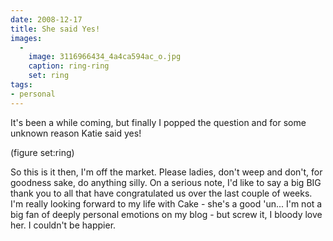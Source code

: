 ```yaml
---
date: 2008-12-17
title: She said Yes!
images:
  - 
    image: 3116966434_4a4ca594ac_o.jpg
    caption: ring-ring
    set: ring
tags:
- personal 
---
```

It's been a while coming, but finally I popped the question and for some unknown reason Katie said yes!


(figure set:ring)

So this is it then, I'm off the market. Please ladies, don't weep and don't, for goodness sake, do anything silly. On a serious note, I'd like to say a big BIG thank you to all that have congratulated us over the last couple of weeks. I'm really looking forward to my life with Cake - she's a good 'un... I'm not a big fan of deeply personal emotions on my blog - but screw it, I bloody love her. I couldn't be happier.